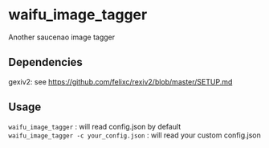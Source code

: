# waifu_image_tagger

Another saucenao image tagger

## Dependencies

gexiv2: see https://github.com/felixc/rexiv2/blob/master/SETUP.md

## Usage

`waifu_image_tagger`  : will read config.json by default  
`waifu_image_tagger -c your_config.json` : will read your custom config.json
